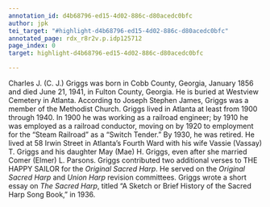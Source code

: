 ```yaml
---
annotation_id: d4b68796-ed15-4d02-886c-d80acedc0bfc
author: jpk
tei_target: "#highlight-d4b68796-ed15-4d02-886c-d80acedc0bfc"
annotated_page: rdx_r8r2v.p.idp125712
page_index: 0
target: highlight-d4b68796-ed15-4d02-886c-d80acedc0bfc

---
```

Charles J. (C. J.) Griggs was born in Cobb County, Georgia, January 1856 and died June 21, 1941, in Fulton County, Georgia. He is buried at Westview Cemetery in Atlanta. According to Joseph Stephen James, Griggs was a member of the Methodist Church. Griggs lived in Atlanta at least from 1900 through 1940. In 1900 he was working as a railroad engineer; by 1910 he was employed as a railroad conductor, moving on by 1920 to employment for the “Steam Railroad” as a “Switch Tender.” By 1930, he was retired. He lived at 58 Irwin Street in Atlanta’s Fourth Ward with his wife Vassie (Vassay) T. Griggs and his daughter May (Mae) H. Griggs, even after she married Comer (Elmer) L. Parsons. Griggs contributed two additional verses to THE HAPPY SAILOR for the *Original Sacred Harp*. He served on the *Original Sacred Harp* and *Union Harp* revision committees. Griggs wrote a short essay on *The Sacred Harp*, titled “A Sketch or Brief History of the Sacred Harp Song Book,” in 1936.